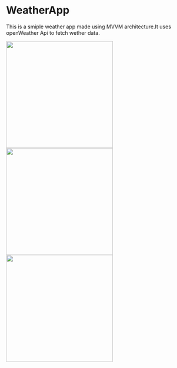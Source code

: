 # WeatherApp
This is a smiple weather app made using MVVM architecture.It uses openWeather Api to fetch wether data.
 

<img src="https://user-images.githubusercontent.com/39986507/77046128-6d948300-69e8-11ea-84b5-3774790f935b.png" width="290">  <img src="https://user-images.githubusercontent.com/39986507/78451875-a6e61780-76a5-11ea-9b24-79be1ed38b37.png" width="290">  <img src="https://user-images.githubusercontent.com/39986507/78451876-a8174480-76a5-11ea-9a23-4047004af9b7.png" width="290">
